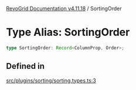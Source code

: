 [RevoGrid Documentation v4.11.18](README.md) / SortingOrder

# Type Alias: SortingOrder

```ts
type SortingOrder: Record<ColumnProp, Order>;
```

## Defined in

[src/plugins/sorting/sorting.types.ts:3](https://github.com/revolist/revogrid/blob/1653ad6831cb8c4a18b49e381a14df0c317a2084/src/plugins/sorting/sorting.types.ts#L3)
